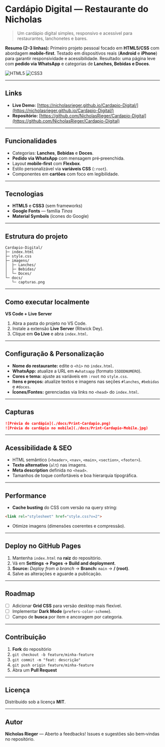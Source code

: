 # Cardápio Digital — Restaurante do Nicholas

> Um cardápio digital simples, responsivo e acessível para restaurantes, lanchonetes e bares.

**Resumo (2–3 linhas):** Primeiro projeto pessoal focado em **HTML5/CSS** com abordagem **mobile‑first**. Testado em dispositivos reais (**Android** e **iPhone**) para garantir responsividade e acessibilidade. Resultado: uma página leve com **pedido via WhatsApp** e categorias de **Lanches, Bebidas e Doces**.

<p align="left">
  <img alt="HTML5" src="https://img.shields.io/badge/HTML5-%23E34F26" />
  <img alt="CSS3" src="https://img.shields.io/badge/CSS3-%231572B6" />

</p>

---

## Links

* **Live Demo:** [https://nicholasrieger.github.io/Cardapio-Digital/](https://nicholasrieger.github.io/Cardapio-Digital/)
* **Repositório:** [https://github.com/NicholasRieger/Cardapio-Digital](https://github.com/NicholasRieger/Cardapio-Digital)

---

## Funcionalidades

* Categorias: **Lanches**, **Bebidas** e **Doces**.
* **Pedido via WhatsApp** com mensagem pré‑preenchida.
* Layout **mobile‑first** com **Flexbox**.
* Estilo personalizável via **variáveis CSS** (`:root`).
* Componentes em **cartões** com foco em legibilidade.

---

## Tecnologias

* **HTML5** e **CSS3** (sem frameworks)
* **Google Fonts** — família *Tinos*
* **Material Symbols** (ícones do Google)

---

## Estrutura do projeto

```text
Cardapio-Digital/
├─ index.html
├─ style.css
├─ imagens/
│  ├─ Lanches/
│  ├─ Bebidas/
│  └─ Doces/
└─ docs/
   └─ capturas.png
```

---

## Como executar localmente

**VS Code + Live Server**

1. Abra a pasta do projeto no VS Code.
2. Instale a extensão **Live Server** (Ritwick Dey).
3. Clique em **Go Live** e abra `index.html`.

---

## Configuração & Personalização

* **Nome do restaurante:** edite o `<h1>` no `index.html`.
* **WhatsApp:** atualize a URL em `#whatsapp` (formato `55DDDNUMERO`).
* **Cores e tema:** ajuste as variáveis em `:root` no `style.css`.
* **Itens e preços:** atualize textos e imagens nas seções `#lanches`, `#bebidas` e `#doces`.
* **Ícones/Fontes:** gerenciadas via links no `<head>` do `index.html`.

---

## Capturas

```md
![Prévia do cardápio](./docs/Print-Cardapio.png)
![Prévia do cardápio no mobile](./docs/Print-Cardapio-Mobile.jpg)

```

---

## Acessibilidade & SEO

* HTML semântico (`<header>`, `<nav>`, `<main>`, `<section>`, `<footer>`).
* **Texto alternativo** (`alt`) nas imagens.
* **Meta description** definida no `<head>`.
* Tamanhos de toque confortáveis e boa hierarquia tipográfica.
---

## Performance

* **Cache busting** do CSS com versão na query string:

```html
<link rel="stylesheet" href="style.css?v=2">
```

* Otimize imagens (dimensões coerentes e compressão).

---

## Deploy no GitHub Pages

1. Mantenha `index.html` na **raiz** do repositório.
2. Vá em **Settings → Pages → Build and deployment**.
3. **Source:** *Deploy from a branch* → **Branch:** `main` → **/ (root)**.
4. Salve as alterações e aguarde a publicação.

---

## Roadmap

* [ ] Adicionar **Grid CSS** para versão desktop mais flexível.
* [ ] Implementar **Dark Mode** (`prefers-color-scheme`).
* [ ] Campo de **busca** por item e ancoragem por categoria.
---

## Contribuição

1. **Fork** do repositório
2. `git checkout -b feature/minha-feature`
3. `git commit -m "feat: descrição"`
4. `git push origin feature/minha-feature`
5. Abra um **Pull Request**

---

## Licença

Distribuído sob a licença **MIT**.

---

## Autor

**Nicholas Rieger** — Aberto a feedbacks!
Issues e sugestões são bem‑vindas no repositório.
